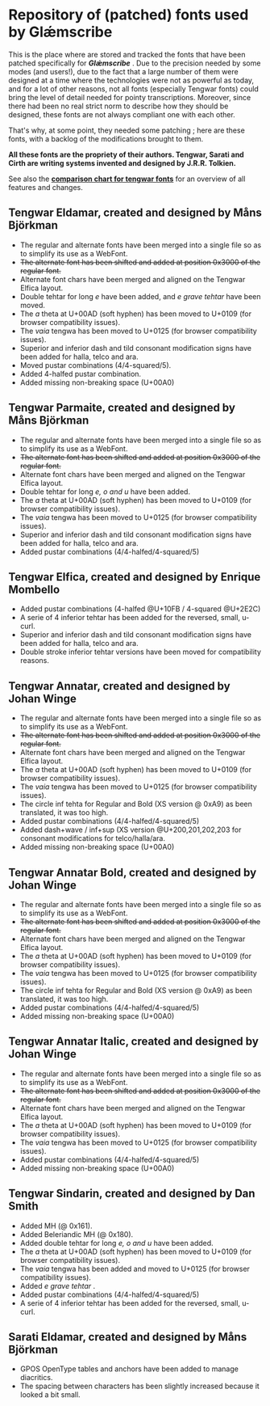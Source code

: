 # Repository of (patched) fonts used by Glǽmscribe

This is the place where are stored and tracked the fonts that have been patched specifically for **_Glǽmscribe_** . Due to the precision needed by some modes (and users!), due to the fact that a large number of them were designed at a time where the technologies were not as powerful as today, and for a lot of other reasons, not all fonts (especially Tengwar fonts) could bring the level of detail needed for pointy transcriptions. Moreover, since there had been no real strict norm to describe how they should be designed, these fonts are not always compliant one with each other.

That's why, at some point, they needed some patching ; here are these fonts, with a backlog of the modifications brought to them.

**All these fonts are the propriety of their authors. Tengwar, Sarati and Cirth are writing systems invented and designed by J.R.R. Tolkien.**

See also the [**comparison chart for tengwar fonts**](http://htmlpreview.github.io/?https://github.com/BenTalagan/glaemscribe/blob/master/fonts/doc/glaemscribe_tengwar_fonts.html) for an overview of all features and changes.


**Tengwar Eldamar**, created and designed by **Måns Björkman**
--------------------------------------------------------------
 
* The regular and alternate fonts have been merged into a single file so as to simplify its use as a WebFont.
* ~~The alternate font has been shifted and added at position 0x3000 of the regular font.~~
* Alternate font chars have been merged and aligned on the Tengwar Elfica layout.
* Double tehtar for long _e_ have been added, and _e grave tehtar_ have been moved.
* The _a_ theta at U+00AD (soft hyphen) has been moved to U+0109 (for browser compatibility issues).
* The _vaia_ tengwa has been moved to U+0125 (for browser compatibility issues).
* Superior and inferior dash and tild consonant modification signs have been added for halla, telco and ara.
* Moved pustar combinations (4/4-squared/5).
* Added 4-halfed pustar combination.
* Added missing non-breaking space (U+00A0)

**Tengwar Parmaite**, created and designed by **Måns Björkman**
--------------------------------------------------------------

* The regular and alternate fonts have been merged into a single file so as to simplify its use as a WebFont.
* ~~The alternate font has been shifted and added at position 0x3000 of the regular font.~~
* Alternate font chars have been merged and aligned on the Tengwar Elfica layout.
* Double tehtar for long _e, o and u_ have been added.
* The _a_ theta at U+00AD (soft hyphen) has been moved to U+0109 (for browser compatibility issues).
* The _vaia_ tengwa has been moved to U+0125 (for browser compatibility issues).
* Superior and inferior dash and tild consonant modification signs have been added for halla, telco and ara.
* Added pustar combinations (4/4-halfed/4-squared/5)

**Tengwar Elfica**, created and designed by **Enrique Mombello**
--------------------------------------------------------------

* Added pustar combinations (4-halfed @U+10FB / 4-squared @U+2E2C)
* A serie of 4 inferior tehtar has been added for the reversed, small, u-curl.
* Superior and inferior dash and tild consonant modification signs have been added for halla, telco and ara.
* Double stroke inferior tehtar versions have been moved for compatibility reasons.

**Tengwar Annatar**, created and designed by **Johan Winge**
--------------------------------------------------------------

* The regular and alternate fonts have been merged into a single file so as to simplify its use as a WebFont.
* ~~The alternate font has been shifted and added at position 0x3000 of the regular font.~~
* Alternate font chars have been merged and aligned on the Tengwar Elfica layout.
* The _a_ theta at U+00AD (soft hyphen) has been moved to U+0109 (for browser compatibility issues).
* The _vaia_ tengwa has been moved to U+0125 (for browser compatibility issues).
* The circle inf tehta for Regular and Bold (XS version @ 0xA9) as been translated, it was too high.
* Added pustar combinations (4/4-halfed/4-squared/5)
* Added dash+wave / inf+sup (XS version @U+200,201,202,203 for consonant modifications for telco/halla/ara.
* Added missing non-breaking space (U+00A0)

**Tengwar Annatar Bold**, created and designed by **Johan Winge**
--------------------------------------------------------------

* The regular and alternate fonts have been merged into a single file so as to simplify its use as a WebFont.
* ~~The alternate font has been shifted and added at position 0x3000 of the regular font.~~
* Alternate font chars have been merged and aligned on the Tengwar Elfica layout.
* The _a_ theta at U+00AD (soft hyphen) has been moved to U+0109 (for browser compatibility issues).
* The _vaia_ tengwa has been moved to U+0125 (for browser compatibility issues).
* The circle inf tehta for Regular and Bold (XS version @ 0xA9) as been translated, it was too high.
* Added pustar combinations (4/4-halfed/4-squared/5)
* Added missing non-breaking space (U+00A0)

**Tengwar Annatar Italic**, created and designed by **Johan Winge**
--------------------------------------------------------------

* The regular and alternate fonts have been merged into a single file so as to simplify its use as a WebFont.
* ~~The alternate font has been shifted and added at position 0x3000 of the regular font.~~
* Alternate font chars have been merged and aligned on the Tengwar Elfica layout.
* The _a_ theta at U+00AD (soft hyphen) has been moved to U+0109 (for browser compatibility issues).
* The _vaia_ tengwa has been moved to U+0125 (for browser compatibility issues).
* Added pustar combinations (4/4-halfed/4-squared/5)
* Added missing non-breaking space (U+00A0)

**Tengwar Sindarin**, created and designed by **Dan Smith**
--------------------------------------------------------------

* Added MH (@ 0x161).
* Added Beleriandic MH (@ 0x180).
* Added double tehtar for long _e, o and u_ have been added.
* The _a_ theta at U+00AD (soft hyphen) has been moved to U+0109 (for browser compatibility issues).
* The _vaia_ tengwa has been added and moved to U+0125 (for browser compatibility issues).
* Added _e grave tehtar_ . 
* Added pustar combinations (4/4-halfed/4-squared/5)
* A serie of 4 inferior tehtar has been added for the reversed, small, u-curl.
  
**Sarati Eldamar**, created and designed by **Måns Björkman**
--------------------------------------------------------------

* GPOS OpenType tables and anchors have been added to manage diacritics.
* The spacing between characters has been slightly increased because it looked a bit small.


